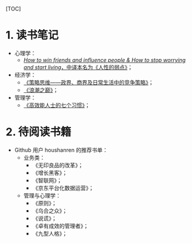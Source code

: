 [TOC]

# 1. 读书笔记

- 心理学：
  - [*How to win friends and influence people & How to stop worrying and start living*，中译本名为《人性的弱点》](./HumanWeakness.md)；
- 经济学：
  - [《策略思维——政界、商界及日常生活中的竞争策略》](./Thinking_Strategically.md)；
  - [《浪潮之巅》](./TopOfTide.md)；
- 管理学：
  - [《高效能人士的七个习惯》](./7Habits.md)；



# 2. 待阅读书籍

- Github 用户 houshanren 的推荐书单：
  - 业务类：
    - 《无印良品的改革》；
    - 《增长黑客》；
    - 《智联网》；
    - 《京东平台化数据运营》；
  - 管理与心理学：
    - 《原则》；
    - 《乌合之众》；
    - 《说谎》；
    - 《卓有成效的管理者》；
    - 《九型人格》；
